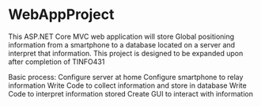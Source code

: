 # WebAppProject

This ASP.NET Core MVC web application will store Global positioning information from a smartphone to a database located on a server and interpret that information. This project is designed to be expanded upon after completion of TINFO431

Basic process:
Configure server at home
Configure smartphone to relay information
Write Code to collect information and store in database
Write Code to interpret information stored
Create GUI to interact with information

